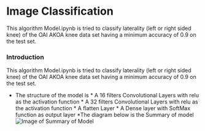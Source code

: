 # Image Classification
This algorithm Model.ipynb is tried to classify laterality (left or right sided knee) of the OAI AKOA knee data set having a minimum accuracy
of 0.9 on the test set. 

### Introduction
This algorithm Model.ipynb is tried to classify laterality (left or right sided knee) of the OAI AKOA knee data set having a minimum accuracy
of 0.9 on the test set. 
* The structure of the model is 
       *  A 16 filters Convolutional Layers with relu as the activation function 
       *  A 32 filters Convolutional Layers with relu as the activation function 
       *  A flatten Layer
       *  A Dense layer with SoftMax function as output layer
*The diagram below is the Summary of model
        ![Image of Summary of Model](https://github.com/theHughJin/PatternFlow/blob/master/recognition/S44301792/Image/Screen%20Shot%202020-11-08%20at%2011.54.59%20AM.png)

